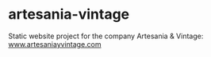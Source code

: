 # artesania-vintage
Static website project for the company Artesania &amp; Vintage: www.artesaniayvintage.com
